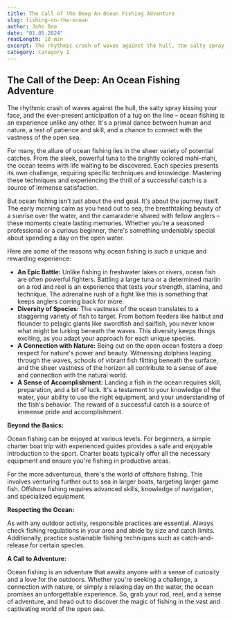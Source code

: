 ```yaml
---
title: The Call of the Deep An Ocean Fishing Adventure
slug: fishing-on-the-ocean
author: John Doe
date: "01.05.2024"
readLength: 10 min
excerpt: The rhythmic crash of waves against the hull, the salty spray kissing your face, and the ever-present anticipation of a tug on the line 
category: Category 1
---
```


## The Call of the Deep: An Ocean Fishing Adventure



The rhythmic crash of waves against the hull, the salty spray kissing your face, and the ever-present anticipation of a tug on the line – ocean fishing is an experience unlike any other. It's a primal dance between human and nature, a test of patience and skill, and a chance to connect with the vastness of the open sea.

For many, the allure of ocean fishing lies in the sheer variety of potential catches. From the sleek, powerful tuna to the brightly colored mahi-mahi, the ocean teems with life waiting to be discovered. Each species presents its own challenge, requiring specific techniques and knowledge. Mastering these techniques and experiencing the thrill of a successful catch is a source of immense satisfaction.

But ocean fishing isn't just about the end goal. It's about the journey itself. The early morning calm as you head out to sea, the breathtaking beauty of a sunrise over the water, and the camaraderie shared with fellow anglers – these moments create lasting memories. Whether you're a seasoned professional or a curious beginner, there's something undeniably special about spending a day on the open water.

Here are some of the reasons why ocean fishing is such a unique and rewarding experience:

* **An Epic Battle:**  Unlike fishing in freshwater lakes or rivers, ocean fish are often powerful fighters. Battling a large tuna or a determined marlin on a rod and reel is an experience that tests your strength, stamina, and technique. The adrenaline rush of a fight like this is something that keeps anglers coming back for more.
* **Diversity of Species:**  The vastness of the ocean translates to a staggering variety of fish to target. From bottom feeders like halibut and flounder to pelagic giants like swordfish and sailfish, you never know what might be lurking beneath the waves. This diversity keeps things exciting, as you adapt your approach for each unique species.
* **A Connection with Nature:**  Being out on the open ocean fosters a deep respect for nature's power and beauty. Witnessing dolphins leaping through the waves, schools of vibrant fish flitting beneath the surface, and the sheer vastness of the horizon all contribute to a sense of awe and connection with the natural world.
* **A Sense of Accomplishment:**  Landing a fish in the ocean requires skill, preparation, and a bit of luck. It's a testament to your knowledge of the water, your ability to use the right equipment, and your understanding of the fish's behavior. The reward of a successful catch is a source of immense pride and accomplishment.

**Beyond the Basics:**

Ocean fishing can be enjoyed at various levels. For beginners, a simple charter boat trip with experienced guides provides a safe and enjoyable introduction to the sport. Charter boats typically offer all the necessary equipment and ensure you're fishing in productive areas.

For the more adventurous, there's the world of offshore fishing. This involves venturing further out to sea in larger boats, targeting larger game fish. Offshore fishing requires advanced skills, knowledge of navigation, and specialized equipment.

**Respecting the Ocean:**

As with any outdoor activity, responsible practices are essential.  Always check fishing regulations in your area and abide by size and catch limits. Additionally, practice sustainable fishing techniques such as catch-and-release for certain species.

**A Call to Adventure:**

Ocean fishing is an adventure that awaits anyone with a sense of curiosity and a love for the outdoors. Whether you're seeking a challenge, a connection with nature, or simply a relaxing day on the water, the ocean promises an unforgettable experience. So, grab your rod, reel, and a sense of adventure, and head out to discover the magic of fishing in the vast and captivating world of the open sea. 